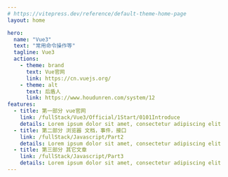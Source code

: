 ```yaml
---
# https://vitepress.dev/reference/default-theme-home-page
layout: home

hero:
  name: "Vue3"
  text: "常用命令操作等"
  tagline: Vue3
  actions:
    - theme: brand
      text: Vue官网
      link: https://cn.vuejs.org/
    - theme: alt
      text: 后盾人
      link: https://www.houdunren.com/system/12
features:
  - title: 第一部分 vue官网
    link: /fullStack/Vue3/Official/1Start/0101Introduce
    details: Lorem ipsum dolor sit amet, consectetur adipiscing elit
  - title: 第二部分 浏览器 文档，事件，接口
    link: /fullStack/Javascript/Part2
    details: Lorem ipsum dolor sit amet, consectetur adipiscing elit
  - title: 第三部分 其它文章
    link: /fullStack/Javascript/Part3
    details: Lorem ipsum dolor sit amet, consectetur adipiscing elit
---
```


<script setup>
  import XmindViewer from '../../components/xmind/XmindViewer.vue'
</script>

<XmindViewer url="./Vue.xmind"/>
